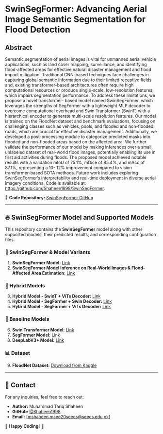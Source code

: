 # SwinSegFormer: Advancing Aerial Image Semantic Segmentation for Flood Detection

## Abstract
Semantic segmentation of aerial images is vital for unmanned aerial vehicle applications,
such as land cover mapping, surveillance, and identifying flood-affected areas for effective natural
disaster management and flood impact mitigation. Traditional CNN-based techniques face challenges in
capturing global semantic information due to their limited receptive fields and, existing transformer-based
architectures often require high computational resources or produce single-scale, low-resolution features,
which impairs segmentation performance. To address these limitations, we propose a novel transformer-
based model named SwinSegFormer, which leverages the strengths of SegFormer with a lightweight MLP
decoder to overcome computational overhead and Swin Transformer (SwinT) with a hierarchical encoder
to generate multi-scale resolution features. Our model is trained on the FloodNet dataset and benchmark
evaluations, focusing on challenging classes such as vehicles, pools, and flooded and non-flooded roads,
which are crucial for effective disaster management. Additionally, we developed a post-processing module
to categorize predicted masks into flooded and non-flooded areas based on the affected area. We further
validate the performance of our model by making inferences over a small, unlabeled dataset of real-world
flood images, potentially enabling its use in first aid activities during floods. The proposed model achieved
notable results with a validation mIoU of 75.1%, mDice of 85.4%, and mAcc of 87.1%, representing a 10-
12% improvement compared to vision transformer-based SOTA methods. Future work includes exploring
SwinSegFormer’s interpretability and real-time deployment in diverse aerial imagery conditions. Code is
available at: https://github.com/Shaheen1998/SwinSegFormer.

📌 **Code Repository:** [SwinSegFormer GitHub](https://github.com/Shaheen1998/SwinSegFormer)

---

## 🔥 SwinSegFormer Model and Supported Models
This repository contains the **SwinSegFormer** model along with other supported models, their predicted results, and corresponding configuration files.

### 🚀 SwinSegFormer & Model Variants
1. **SwinSegFormer Model:** [Link](https://github.com/Shaheen1998/SwinSegFormer-Research_All-Supported_Models/tree/main/SwinSegFormer_Model)
2. **SwinSegFormer Model Inference on Real-World Images & Flood-Affected Area Estimation:** [Link](https://github.com/Shaheen1998/SwinSegFormer-Research_All-Supported_Models/tree/main/SwinSegFormer_Model_Inference%20and%20Flooded_Affected_Area_Estimation)

### 🔄 Hybrid Models
3. **Hybrid Model - SwinT + ViTs Decoder:** [Link](https://github.com/Shaheen1998/SwinSegFormer/blob/main/Hybrid%20Model__SwinT_Vit-decoder.ipynb)
4. **Hybrid Model - SegFormer + Swin Decoder:** [Link](https://github.com/Shaheen1998/SwinSegFormer/blob/main/Hybrid%20Model__SegFormer_Swin-decoder.ipynb)
5. **Hybrid Model - SegFormer + ViTs Decoder:** [Link](https://github.com/Shaheen1998/SwinSegFormer/blob/main/Hybrib%20Model%20__SegFormer_Vit-decoder.ipynb)

### 📌 Baseline Models
6. **Swin Transformer Model:** [Link](https://github.com/Shaheen1998/SwinSegFormer-Research_All-Supported_Models/tree/main/Swin_Transformer_Model)
7. **SegFormer Model:** [Link](https://github.com/Shaheen1998/SwinSegFormer-Research_All-Supported_Models/tree/main/SegFormer_Model)
8. **DeepLabV3+ Model:** [Link](https://github.com/Shaheen1998/SwinSegFormer-Research_All-Supported_Models/tree/main/DeepLabV3%2B%20Model)

### 📊 Dataset
9. **FloodNet Dataset:** [Download from Kaggle](https://kaggle.com/datasets/c46b2c738b08fcb6a494f66c17572c9844936498062f7b1884ad8d4c0bbad349)

---

## 🤝 Contact
For any inquiries, feel free to reach out:
- **Author:** Muhammad Tariq Shaheen
- **GitHub:** [@Shaheen1998](https://github.com/Shaheen1998)  
- **Email:** [mshaheen.msee20seecs@seecs.edu.pk]

🚀 **Happy Coding!** 🚀
